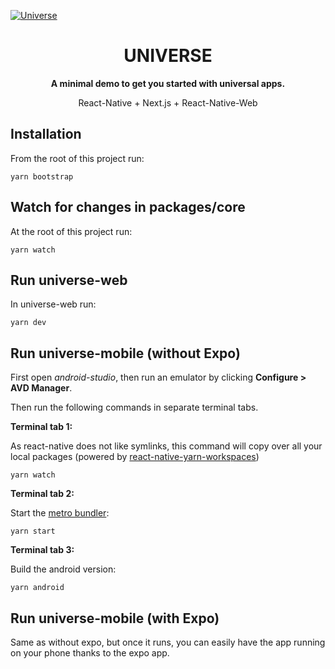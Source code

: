 
[![Universe](https://repository-images.githubusercontent.com/212691493/85489c80-e63e-11e9-8c44-1a37f345575d)](https://github.com/astenmies/universe)

<h1 align="center">
UNIVERSE
</h1>

<p align="center">
  <strong>
    A minimal demo to get you started with universal apps.
  </strong>
</p>

<p align="center">
    React-Native + Next.js + React-Native-Web
</p>

## Installation

From the root of this project run:

```shell
yarn bootstrap
```

## Watch for changes in packages/core

At the root of this project run:

```shell
yarn watch
```

## Run universe-web

In universe-web run:

```shell
yarn dev
```

## Run universe-mobile (without Expo)

First open *android-studio*, then run an emulator by clicking **Configure > AVD Manager**.

Then run the following commands in separate terminal tabs. 

**Terminal tab 1:**

As react-native does not like symlinks, this command will copy over all your local packages (powered by [react-native-yarn-workspaces](https://github.com/astenmies/react-native-yarn-workspaces))

```shell
yarn watch
```

**Terminal tab 2:**

Start the [metro bundler](https://facebook.github.io/metro/):

```shell
yarn start
```

**Terminal tab 3:**

Build the android version:

```shell
yarn android
```
## Run universe-mobile (with Expo)

Same as without expo, but once it runs, you can easily have the app running on your phone thanks to the expo app.